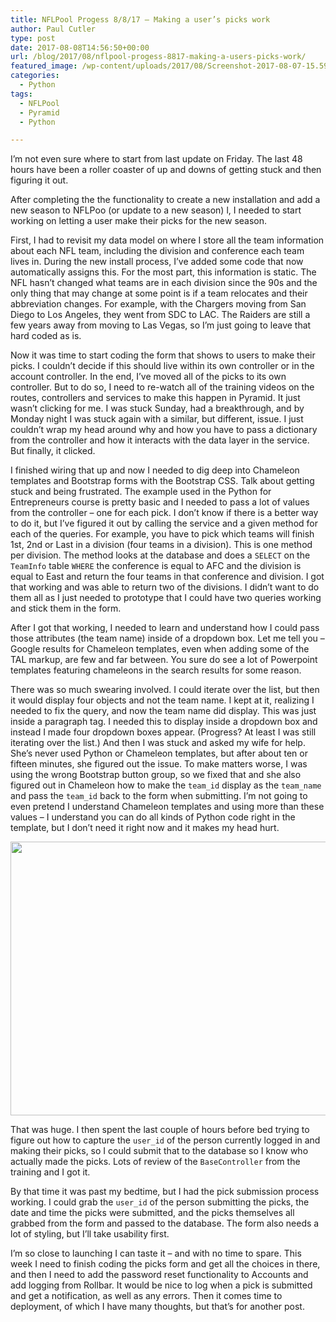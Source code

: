```yaml
---
title: NFLPool Progess 8/8/17 – Making a user’s picks work
author: Paul Cutler
type: post
date: 2017-08-08T14:56:50+00:00
url: /blog/2017/08/nflpool-progess-8817-making-a-users-picks-work/
featured_image: /wp-content/uploads/2017/08/Screenshot-2017-08-07-15.59.41-1.png
categories:
  - Python
tags:
  - NFLPool
  - Pyramid
  - Python

---
```

I’m not even sure where to start from last update on Friday. The last 48 hours have been a roller coaster of up and downs of getting stuck and then figuring it out.

After completing the the functionality to create a new installation and add a new season to NFLPoo (or update to a new season) l, I needed to start working on letting a user make their picks for the new season.

First, I had to revisit my data model on where I store all the team information about each NFL team, including the division and conference each team lives in. During the new install process, I’ve added some code that now automatically assigns this. For the most part, this information is static. The NFL hasn’t changed what teams are in each division since the 90s and the only thing that may change at some point is if a team relocates and their abbreviation changes. For example, with the Chargers moving from San Diego to Los Angeles, they went from SDC to LAC. The Raiders are still a few years away from moving to Las Vegas, so I’m just going to leave that hard coded as is.

Now it was time to start coding the form that shows to users to make their picks. I couldn’t decide if this should live within its own controller or in the account controller. In the end, I’ve moved all of the picks to its own controller. But to do so, I need to re-watch all of the training videos on the routes, controllers and services to make this happen in Pyramid. It just wasn’t clicking for me. I was stuck Sunday, had a breakthrough, and by Monday night I was stuck again with a similar, but different, issue. I just couldn’t wrap my head around why and how you have to pass a dictionary from the controller and how it interacts with the data layer in the service. But finally, it clicked.

I finished wiring that up and now I needed to dig deep into Chameleon templates and Bootstrap forms with the Bootstrap CSS. Talk about getting stuck and being frustrated. The example used in the Python for Entrepreneurs course is pretty basic and I needed to pass a lot of values from the controller &#8211; one for each pick. I don’t know if there is a better way to do it, but I’ve figured it out by calling the service and a given method for each of the queries. For example, you have to pick which teams will finish 1st, 2nd or Last in a division (four teams in a division). This is one method per division. The method looks at the database and does a `SELECT` on the `TeamInfo` table `WHERE` the conference is equal to AFC and the division is equal to East and return the four teams in that conference and division. I got that working and was able to return two of the divisions. I didn’t want to do them all as I just needed to prototype that I could have two queries working and stick them in the form.

After I got that working, I needed to learn and understand how I could pass those attributes (the team name) inside of a dropdown box. Let me tell you &#8211; Google results for Chameleon templates, even when adding some of the TAL markup, are few and far between. You sure do see a lot of Powerpoint templates featuring chameleons in the search results for some reason.

There was so much swearing involved. I could iterate over the list, but then it would display four objects and not the team name. I kept at it, realizing I needed to fix the query, and now the team name did display. This was just inside a paragraph tag. I needed this to display inside a dropdown box and instead I made four dropdown boxes appear. (Progress? At least I was still iterating over the list.) And then I was stuck and asked my wife for help. She’s never used Python or Chameleon templates, but after about ten or fifteen minutes, she figured out the issue. To make matters worse, I was using the wrong Bootstrap button group, so we fixed that and she also figured out in Chameleon how to make the `team_id` display as the `team_name` and pass the `team_id` back to the form when submitting. I’m not going to even pretend I understand Chameleon templates and using more than these values &#8211; I understand you can do all kinds of Python code right in the template, but I don’t need it right now and it makes my head hurt.

<img class="alignnone size-full wp-image-6736" src="https://i0.wp.com/paulcutler.org/blog/wp-content/uploads/2017/08/Screenshot-2017-08-07-15.59.41.png?resize=700%2C438&#038;ssl=1" width="700" height="438" data-recalc-dims="1" />

That was huge. I then spent the last couple of hours before bed trying to figure out how to capture the `user_id` of the person currently logged in and making their picks, so I could submit that to the database so I know who actually made the picks. Lots of review of the `BaseController` from the training and I got it.

By that time it was past my bedtime, but I had the pick submission process working. I could grab the `user_id` of the person submitting the picks, the date and time the picks were submitted, and the picks themselves all grabbed from the form and passed to the database. The form also needs a lot of styling, but I’ll take usability first.

I’m so close to launching I can taste it &#8211; and with no time to spare. This week I need to finish coding the picks form and get all the choices in there, and then I need to add the password reset functionality to Accounts and add logging from Rollbar. It would be nice to log when a pick is submitted and get a notification, as well as any errors. Then it comes time to deployment, of which I have many thoughts, but that’s for another post.